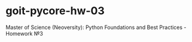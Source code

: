 # goit-pycore-hw-03
Master of Science (Neoversity): Python Foundations and Best Practices - Homework №3
